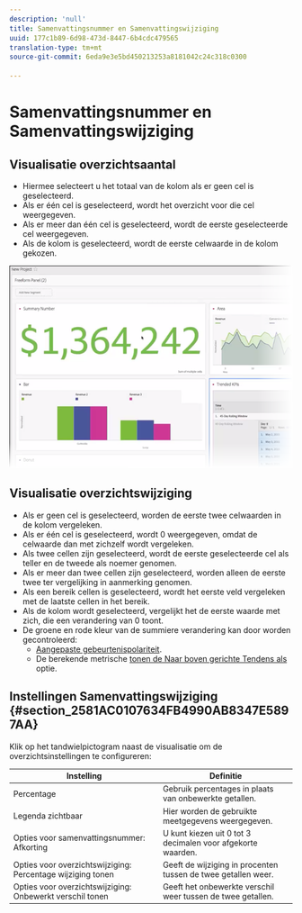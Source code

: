 ```yaml
---
description: 'null'
title: Samenvattingsnummer en Samenvattingswijziging
uuid: 177c1b89-6d98-473d-8447-6b4cdc479565
translation-type: tm+mt
source-git-commit: 6eda9e3e5bd450213253a8181042c24c318c0300

---
```



# Samenvattingsnummer en Samenvattingswijziging

## Visualisatie overzichtsaantal

* Hiermee selecteert u het totaal van de kolom als er geen cel is geselecteerd.
* Als er één cel is geselecteerd, wordt het overzicht voor die cel weergegeven.
* Als er meer dan één cel is geselecteerd, wordt de eerste geselecteerde cel weergegeven.
* Als de kolom is geselecteerd, wordt de eerste celwaarde in de kolom gekozen.

![](assets/summary-number.png)

## Visualisatie overzichtswijziging

* Als er geen cel is geselecteerd, worden de eerste twee celwaarden in de kolom vergeleken.
* Als er één cel is geselecteerd, wordt 0 weergegeven, omdat de celwaarde dan met zichzelf wordt vergeleken.
* Als twee cellen zijn geselecteerd, wordt de eerste geselecteerde cel als teller en de tweede als noemer genomen.
* Als er meer dan twee cellen zijn geselecteerd, worden alleen de eerste twee ter vergelijking in aanmerking genomen.
* Als een bereik cellen is geselecteerd, wordt het eerste veld vergeleken met de laatste cellen in het bereik.
* Als de kolom wordt geselecteerd, vergelijkt het de eerste waarde met zich, die een verandering van 0 toont.
* De groene en rode kleur van de summiere verandering kan door worden gecontroleerd:
   * [Aangepaste gebeurtenispolariteit](https://marketing.adobe.com/resources/help/en_US/reference/success_event.html).
   * De berekende metrische [tonen de Naar boven gerichte Tendens als](https://marketing.adobe.com/resources/help/en_US/analytics/calcmetrics/cm_build_metrics.html) optie.

## Instellingen Samenvattingswijziging {#section_2581AC0107634FB4990AB8347E5897AA}

Klik op het tandwielpictogram naast de visualisatie om de overzichtsinstellingen te configureren:

| Instelling | Definitie |
|--- |--- |
| Percentage | Gebruik percentages in plaats van onbewerkte getallen. |
| Legenda zichtbaar | Hier worden de gebruikte meetgegevens weergegeven. |
| Opties voor samenvattingsnummer: Afkorting | U kunt kiezen uit 0 tot 3 decimalen voor afgekorte waarden. |
| Opties voor overzichtswijziging: Percentage wijziging tonen | Geeft de wijziging in procenten tussen de twee getallen weer. |
| Opties voor overzichtswijziging: Onbewerkt verschil tonen | Geeft het onbewerkte verschil weer tussen de twee getallen. |
